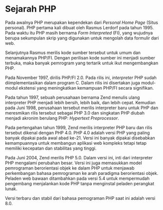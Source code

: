 # Sejarah PHP

Pada awalnya PHP merupakan kependekan dari _Personal Home Page_ (Situs personal). PHP pertama kali dibuat oleh Rasmus Lerdorf pada tahun 1995. Pada waktu itu PHP masih bernama _Form Interpreted_ (FI), yang wujudnya berupa sekumpulan skrip yang digunakan untuk mengolah data formulir dari web.

Selanjutnya Rasmus merilis kode sumber tersebut untuk umum dan menamakannya PHP/FI. Dengan perilisan kode sumber ini menjadi sumber terbuka, maka banyak pemrogram yang tertarik untuk ikut mengembangkan PHP.

Pada November 1997, dirilis PHP/FI 2.0. Pada rilis ini, _interpreter_ PHP sudah diimplementasikan dalam program C. Dalam rilis ini disertakan juga modul-modul ekstensi yang meningkatkan kemampuan PHP/FI secara signifikan.

Pada tahun 1997, sebuah perusahaan bernama Zend menulis ulang interpreter PHP menjadi lebih bersih, lebih baik, dan lebih cepat. Kemudian pada Juni 1998, perusahaan tersebut merilis interpreter baru untuk PHP dan meresmikan rilis tersebut sebagai PHP 3.0 dan singkatan PHP diubah menjadi akronim berulang PHP: _Hypertext_ _Preprocessor_.

Pada pertengahan tahun 1999, Zend merilis interpreter PHP baru dan rilis tersebut dikenal dengan PHP 4.0. PHP 4.0 adalah versi PHP yang paling banyak dipakai pada awal abad ke-21. Versi ini banyak dipakai disebabkan kemampuannya untuk membangun aplikasi web kompleks tetapi tetap memiliki kecepatan dan stabilitas yang tinggi.

Pada Juni 2004, Zend merilis PHP 5.0. Dalam versi ini, inti dari interpreter PHP mengalami perubahan besar. Versi ini juga memasukkan model pemrograman berorientasi objek ke dalam PHP untuk menjawab perkembangan bahasa pemrograman ke arah paradigma berorientasi objek. Peladen web bawaan ditambahkan pada versi 5.4 untuk mempermudah pengembang menjalankan kode PHP tanpa menginstal peladen perangkat lunak.

Versi terbaru dan stabil dari bahasa pemograman PHP saat ini adalah versi 8.0.
